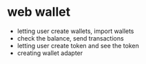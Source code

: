 # web wallet 
- letting user create wallets, import wallets
- check the balance, send transactions
- letting user create token and see the token
- creating wallet adapter
